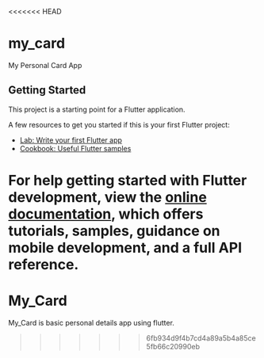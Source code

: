 <<<<<<< HEAD
# my_card

My Personal Card App

## Getting Started

This project is a starting point for a Flutter application.

A few resources to get you started if this is your first Flutter project:

- [Lab: Write your first Flutter app](https://docs.flutter.dev/get-started/codelab)
- [Cookbook: Useful Flutter samples](https://docs.flutter.dev/cookbook)

For help getting started with Flutter development, view the
[online documentation](https://docs.flutter.dev/), which offers tutorials,
samples, guidance on mobile development, and a full API reference.
=======
# My_Card
My_Card is basic personal details app using flutter.
>>>>>>> 6fb934d9f4b7cd4a89a5b4a85ce5fb66c20990eb
